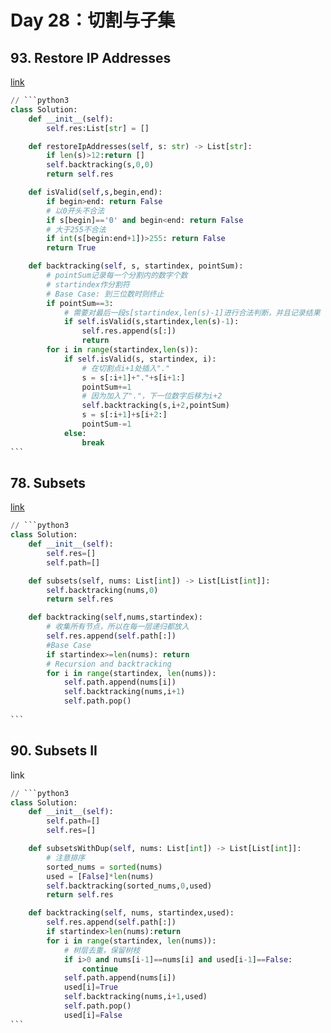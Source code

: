 # Day 28：切割与子集

## 93. Restore IP Addresses

[link](https://leetcode.com/problems/restore-ip-addresses/description/)

````python
// ```python3
class Solution:
    def __init__(self):
        self.res:List[str] = []

    def restoreIpAddresses(self, s: str) -> List[str]:
        if len(s)>12:return []
        self.backtracking(s,0,0)
        return self.res

    def isValid(self,s,begin,end):
        if begin>end: return False
        # 以0开头不合法
        if s[begin]=='0' and begin<end: return False
        # 大于255不合法
        if int(s[begin:end+1])>255: return False
        return True

    def backtracking(self, s, startindex, pointSum):
        # pointSum记录每一个分割内的数字个数
        # startindex作分割符
        # Base Case: 到三位数时则终止
        if pointSum==3:
            # 需要对最后一段s[startindex,len(s)-1]进行合法判断，并且记录结果
            if self.isValid(s,startindex,len(s)-1):
                self.res.append(s[:])
                return
        for i in range(startindex,len(s)):
            if self.isValid(s, startindex, i):
                # 在切割点i+1处插入"."
                s = s[:i+1]+"."+s[i+1:]
                pointSum+=1
                # 因为加入了"."，下一位数字后移为i+2
                self.backtracking(s,i+2,pointSum)
                s = s[:i+1]+s[i+2:]
                pointSum-=1
            else:
                break
```
````

## 78. Subsets

[link](https://leetcode.com/problems/subsets/description/)

````python
// ```python3
class Solution:
    def __init__(self):
        self.res=[]
        self.path=[]

    def subsets(self, nums: List[int]) -> List[List[int]]:
        self.backtracking(nums,0)
        return self.res

    def backtracking(self,nums,startindex):
        # 收集所有节点，所以在每一层递归都放入
        self.res.append(self.path[:])
        #Base Case
        if startindex>=len(nums): return
        # Recursion and backtracking
        for i in range(startindex, len(nums)):
            self.path.append(nums[i])
            self.backtracking(nums,i+1)
            self.path.pop()
        
```
````

## 90. Subsets II

link

````python
// ```python3
class Solution:
    def __init__(self):
        self.path=[]
        self.res=[]

    def subsetsWithDup(self, nums: List[int]) -> List[List[int]]:
        # 注意排序
        sorted_nums = sorted(nums)
        used = [False]*len(nums)
        self.backtracking(sorted_nums,0,used)
        return self.res

    def backtracking(self, nums, startindex,used):
        self.res.append(self.path[:])
        if startindex>len(nums):return
        for i in range(startindex, len(nums)):
            # 树层去重，保留树枝
            if i>0 and nums[i-1]==nums[i] and used[i-1]==False:
                continue
            self.path.append(nums[i])
            used[i]=True
            self.backtracking(nums,i+1,used)
            self.path.pop()
            used[i]=False
```
````
